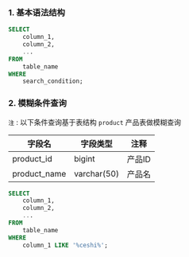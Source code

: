 ### 1. 基本语法结构
```SQL
SELECT
	column_1,
	column_2,
	...
FROM 
	table_name
WHERE
	search_condition;
```

### 2. 模糊条件查询
`注` : 以下条件查询基于表结构 `product` 产品表做模糊查询

| 字段名       | 字段类型    | 注释   |
| ------------ | ----------- | ------ |
| product_id   | bigint      | 产品ID |
| product_name | varchar(50) | 产品名 |
```SQL
SELECT
	column_1,
	column_2,
	...
FROM 
	table_name
WHERE
	column_1 LIKE '%ceshi%';
```